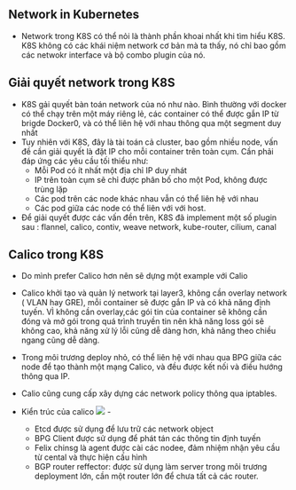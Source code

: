 ## Network in Kubernetes

- Network trong K8S có thể nỏi là thành phần khoai nhất khi tìm hiểu K8S. K8S không có các khái niệm network cơ bản mà ta thấy, nó chỉ bao gồm các netwokr interface và bộ combo plugin của nó.

## Giải quyết network trong K8S

- K8S gải quyết bàn toán network của nó như nào. Bình thường với docker có thể chạy trên một máy riêng lẻ, các container có thể được gắn IP từ brigde Docker0, và có thể liên hệ với nhau thông qua một segment duy nhất
- Tuy nhiên với K8S, đây là tài toán cả cluster, bao gồm nhiều node, vấn đề cần giải quyết là đặt IP cho mỗi container trên toàn cụm. Cần phải đáp ứng các yêu cầu tối thiểu như:
  - Mỗi Pod có ít nhất một địa chỉ IP duy nhát
  - IP trên toàn cụm sẽ chỉ được phân bố cho một Pod, không được trùng lặp
  - Các pod trên các node khác nhau vẫn có thể liên hệ với nhau
  - Các pod giữa các node có thể liên với với host.
- Để giải quyết được các vấn đền trên, K8S đã implement một số plugin sau : flannel, calico, contiv, weave network, kube-router, cilium, canal

## Calico trong K8S

- Do mình prefer Calico hơn nên sẽ dựng một example với Calio

- Calico khởi tạo và quản lý network tại layer3, không cần overlay network ( VLAN hay GRE), mỗi container sẽ được gắn IP và có khả năng định tuyến. VÌ không cần overlay,các gói tin của container sẽ không cần đóng và mở gói trong quá trình truyền tin nên khả năng loss gói sẽ không cao, khả năng xử lý lỗi cũng dễ dàng hơn, khả năng theo chiều ngang cũng dễ dàng.
- Trong môi trương deploy nhỏ, có thể liên hệ với nhau qua BPG giữa các node để tạo thành một mạng Calico, và đều được kết nối và điều hướng thông qua IP.
- Calio cũng cung cấp xây dựng các network policy thông qua iptables.

- Kiển trúc của calico
  ![](https://jimmysong.io/kubernetes-handbook/images/calico.png) -
  - Etcd được sử dụng để lưu trữ các network object
  - BPG Client được sử dụng để phát tán các thông tin định tuyến
  - Felix chinsg là agent được cài các nodee, đảm nhiệm nhận yêu cầu từ cental và thực hiện cấu hình
  - BGP router reffector: được sử dụng làm server trong môi trương deployment lớn, cần một router lớn để chưa tất cả các router.
